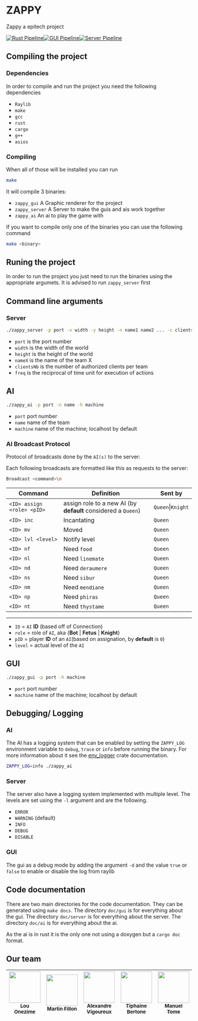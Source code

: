# ZAPPY
Zappy a epitech project

[![Rust Pipeline](https://github.com/MartinFillon/Zappy/actions/workflows/pipeline-rust.yml/badge.svg)](https://github.com/MartinFillon/Zappy/actions/workflows/pipeline-rust.yml)[![GUI Pipeline](https://github.com/MartinFillon/Zappy/actions/workflows/pipeline-gui.yml/badge.svg)](https://github.com/MartinFillon/Zappy/actions/workflows/pipeline-gui.yml)[![Server Pipeline](https://github.com/MartinFillon/Zappy/actions/workflows/pipeline-server.yml/badge.svg)](https://github.com/MartinFillon/Zappy/actions/workflows/pipeline-server.yml)

## Compiling the project

### Dependencies

In order to compile and run the project you need the following dependencies
- `Raylib`
- `make`
- `gcc`
- `rust`
- `cargo`
- `g++`
- `asios`

### Compiling

When all of those will be installed you can run
```sh
make
```

It will compile 3 binaries:
- `zappy_gui` A Graphic renderer for the project
- `zappy_server` A Server to make the guis and ais work together
- `zappy_ai` An ai to play the game with

If you want to compile only one of the binaries you can use the following command
```sh
make <binary>
```

## Runing the project

In order to run the project you just need to run the binaries using the appropriate argumets.
It is advised to run `zappy_server` first

## Command line arguments

### Server

```sh
./zappy_server -p port -x width -y height -n name1 name2 ... -c clientsNb -f freq
```

- `port`	    is the port number
- `width`	    is the width of the world
- `height`	    is the height of the world
- `nameX`	    is the name of the team X
- `clientsNb`	is the number of authorized clients per team
- `freq`	    is the reciprocal of time unit for execution of actions

## AI

```sh
./zappy_ai -p port -n name -h machine
```

- `port`    port number
- `name`    name of the team
- `machine` name of the machine; localhost by default

### AI Broadcast Protocol

Protocol of broadcasts done by the `AI(s)` to the server:

Each following broadcasts are formatted like this as requests to the server:
```bash
Broadcast <command>\n
```

| Command  | Definition | Sent by |
| -------- | ---------- | ------- |
| `<ID> assign <role> <pID>` | assign role to a new AI (by **default** considered a `Queen`) | `Queen`\|`Knight` |
| `<ID> inc` | Incantating | `Queen` |
| `<ID> mv` | Moved | `Queen` |
| `<ID> lvl <level>` | Notify level | `Queen` |
| `<ID> nf` | Need `food` | `Queen` |
| `<ID> nl` | Need `linemate` | `Queen` |
| `<ID> nd` | Need `deraumere` | `Queen` |
| `<ID> ns` | Need `sibur` | `Queen` |
| `<ID> nm` | Need `mendiane` | `Queen` |
| `<ID> np` | Need `phiras` | `Queen` |
| `<ID> nt` | Need `thystame` | `Queen` |
-----------------------------------

- `ID` = `AI` **ID** (based off of Connection)
- `role` = role of `AI`, aka {**Bot** | **Fetus** | **Knight**}
- `pID` = player **ID** of an `AI`(based on assignation, by **default** is `0`)
- `level` = actual level of the `AI`

## GUI

```sh
./zappy_gui -p port -h machine
```

- `port`    port number
- `machine` name of the machine; localhost by default

## Debugging/ Logging

### AI

The AI has a logging system that can be enabled by setting the `ZAPPY_LOG` environment variable to `debug`, `trace` or `info` before running the binary. For more information about it see the [env_logger](https://crates.io/crates/env_logger) crate documentation.

```sh
ZAPPY_LOG=info ./zappy_ai
```

### Server

The server also have a logging system implemented with multiple level.
The levels are set using the `-l` argument and are the following.
- `ERROR`
- `WARNING` (default)
- `INFO`
- `DEBUG`
- `DISABLE`

### GUI

The gui as a debug mode by adding the argument `-d` and the value `true` or `false` to enable or disable the log from raylib

## Code documentation

There are two main directories for the code documentation. They can be generated using `make docs`.
The directory `doc/gui` is for everything about the gui.
The directory `doc/server` is for everything about the server.
The directory `doc/ai` is for everything about the ai.

As the ai is in rust it is the only one not using a doxygen but a `cargo doc` format.


## Our team
| [<img src="https://avatars.githubusercontent.com/u/109749395?v=4" width=85><br><sub>Lou Onezime</sub>](https://github.com/louonezime) | [<img src="https://avatars.githubusercontent.com/u/114775771?v=4" width=85><br><sub>Martin Fillon</sub>](https://github.com/MartinFillon) | [<img src="https://avatars.githubusercontent.com/u/100275038?v=4" width=85><br><sub>Alexandre Vigoureux</sub>](https://github.com/Aluxray) | [<img src="https://avatars.githubusercontent.com/u/114816489?v=4" width=85><br><sub>Tiphaine Bertone</sub>](https://github.com/Kanda09) | [<img src="https://avatars.githubusercontent.com/u/105550975?v=4" width=85><br><sub>Manuel Tome</sub>](https://github.com/ManuelR-T)| [<img src="https://avatars.githubusercontent.com/u/114925763?v=4" width=85><br><sub>Rahul Chander</sub>](https://github.com/RahulCHANDER25)|
| :------------: | :------------: | :------------: | :------------: | :------------: | :------------: |